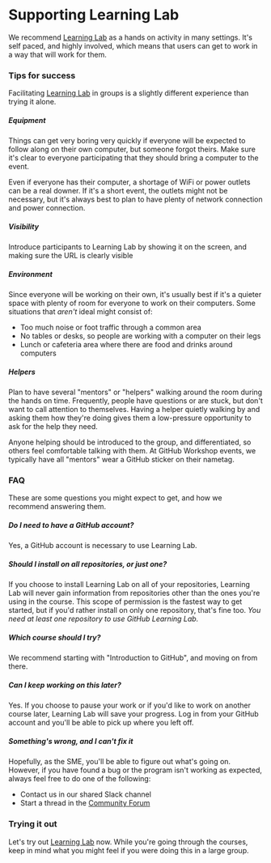 # Supporting Learning Lab

We recommend [Learning Lab](https://lab.github.com/) as a hands on activity in many settings. It's self paced, and highly involved, which means that users can get to work in a way that will work for them.

### Tips for success
Facilitating [Learning Lab](https://lab.github.com/) in groups is a slightly different experience than trying it alone.

##### Equipment
Things can get very boring very quickly if everyone will be expected to follow along on their own computer, but someone forgot theirs. Make sure it's clear to everyone participating that they should bring a computer to the event.

Even if everyone has their computer, a shortage of WiFi or power outlets can be a real downer. If it's a short event, the outlets might not be necessary, but it's always best to plan to have plenty of network connection and power connection.

##### Visibility
Introduce participants to Learning Lab by showing it on the screen, and making sure the URL is clearly visible

##### Environment
Since everyone will be working on their own, it's usually best if it's a quieter space with plenty of room for everyone to work on their computers. Some situations that _aren't_ ideal might consist of:
- Too much noise or foot traffic through a common area
- No tables or desks, so people are working with a computer on their legs
- Lunch or cafeteria area where there are food and drinks around computers

##### Helpers
Plan to have several "mentors" or "helpers" walking around the room during the hands on time. Frequently, people have questions or are stuck, but don't want to call attention to themselves. Having a helper quietly walking by and asking them how they're doing gives them a low-pressure opportunity to ask for the help they need.

Anyone helping should be introduced to the group, and differentiated, so others feel comfortable talking with them. At GitHub Workshop events, we typically have all "mentors" wear a GitHub sticker on their nametag.

### FAQ
These are some questions you might expect to get, and how we recommend answering them.

##### Do I need to have a GitHub account?
Yes, a GitHub account is necessary to use Learning Lab.

##### Should I install on all repositories, or just one?
If you choose to install Learning Lab on all of your repositories, Learning Lab will never gain information from repositories other than the ones you're using in the course. This scope of permission is the fastest way to get started, but if you'd rather install on only one repository, that's fine too. _You need at least one repository to use GitHub Learning Lab._

##### Which course should I try?
We recommend starting with "Introduction to GitHub", and moving on from there.

##### Can I keep working on this later?
Yes. If you choose to pause your work or if you'd like to work on another course later, Learning Lab will save your progress. Log in from your GitHub account and you'll be able to pick up where you left off.

##### Something's wrong, and I can't fix it
Hopefully, as the SME, you'll be able to figure out what's going on. However, if you have found a bug or the program isn't working as expected, always feel free to do one of the following:
- Contact us in our shared Slack channel
- Start a thread in the [Community Forum](https://github.community/t5/GitHub-Learning-Lab/bd-p/learn)

### Trying it out

Let's try out [Learning Lab](https://lab.github.com/) now. While you're going through the courses, keep in mind what you might feel if you were doing this in a large group.
